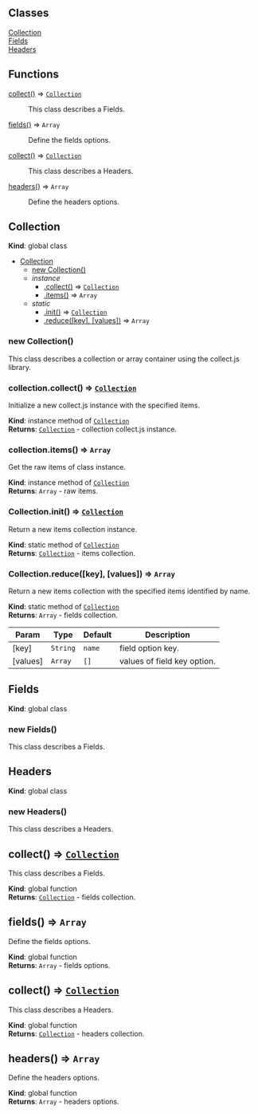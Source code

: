## Classes

<dl>
<dt><a href="#Collection">Collection</a></dt>
<dd></dd>
<dt><a href="#Fields">Fields</a></dt>
<dd></dd>
<dt><a href="#Headers">Headers</a></dt>
<dd></dd>
</dl>

## Functions

<dl>
<dt><a href="#collect">collect()</a> ⇒ <code><a href="#Collection">Collection</a></code></dt>
<dd><p>This class describes a Fields.</p>
</dd>
<dt><a href="#fields">fields()</a> ⇒ <code>Array</code></dt>
<dd><p>Define the fields options.</p>
</dd>
<dt><a href="#collect">collect()</a> ⇒ <code><a href="#Collection">Collection</a></code></dt>
<dd><p>This class describes a Headers.</p>
</dd>
<dt><a href="#headers">headers()</a> ⇒ <code>Array</code></dt>
<dd><p>Define the headers options.</p>
</dd>
</dl>

<a name="Collection"></a>

## Collection
**Kind**: global class  

* [Collection](#Collection)
    * [new Collection()](#new_Collection_new)
    * _instance_
        * [.collect()](#Collection+collect) ⇒ [<code>Collection</code>](#Collection)
        * [.items()](#Collection+items) ⇒ <code>Array</code>
    * _static_
        * [.init()](#Collection.init) ⇒ [<code>Collection</code>](#Collection)
        * [.reduce([key], [values])](#Collection.reduce) ⇒ <code>Array</code>

<a name="new_Collection_new"></a>

### new Collection()
This class describes a collection or array container using the collect.js library.

<a name="Collection+collect"></a>

### collection.collect() ⇒ [<code>Collection</code>](#Collection)
Initialize a new collect.js instance with the specified items.

**Kind**: instance method of [<code>Collection</code>](#Collection)  
**Returns**: [<code>Collection</code>](#Collection) - collection collect.js instance.  
<a name="Collection+items"></a>

### collection.items() ⇒ <code>Array</code>
Get the raw items of class instance.

**Kind**: instance method of [<code>Collection</code>](#Collection)  
**Returns**: <code>Array</code> - raw items.  
<a name="Collection.init"></a>

### Collection.init() ⇒ [<code>Collection</code>](#Collection)
Return a new items collection instance.

**Kind**: static method of [<code>Collection</code>](#Collection)  
**Returns**: [<code>Collection</code>](#Collection) - items collection.  
<a name="Collection.reduce"></a>

### Collection.reduce([key], [values]) ⇒ <code>Array</code>
Return a new items collection with the specified items identified by name.

**Kind**: static method of [<code>Collection</code>](#Collection)  
**Returns**: <code>Array</code> - fields collection.  

| Param | Type | Default | Description |
| --- | --- | --- | --- |
| [key] | <code>String</code> | <code>name</code> | field option key. |
| [values] | <code>Array</code> | <code>[]</code> | values of field key option. |

<a name="Fields"></a>

## Fields
**Kind**: global class  
<a name="new_Fields_new"></a>

### new Fields()
This class describes a Fields.

<a name="Headers"></a>

## Headers
**Kind**: global class  
<a name="new_Headers_new"></a>

### new Headers()
This class describes a Headers.

<a name="collect"></a>

## collect() ⇒ [<code>Collection</code>](#Collection)
This class describes a Fields.

**Kind**: global function  
**Returns**: [<code>Collection</code>](#Collection) - fields collection.  
<a name="fields"></a>

## fields() ⇒ <code>Array</code>
Define the fields options.

**Kind**: global function  
**Returns**: <code>Array</code> - fields options.  
<a name="collect"></a>

## collect() ⇒ [<code>Collection</code>](#Collection)
This class describes a Headers.

**Kind**: global function  
**Returns**: [<code>Collection</code>](#Collection) - headers collection.  
<a name="headers"></a>

## headers() ⇒ <code>Array</code>
Define the headers options.

**Kind**: global function  
**Returns**: <code>Array</code> - headers options.  
